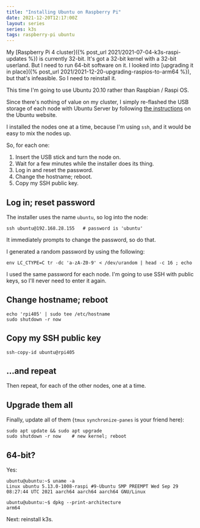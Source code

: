 ```yaml
---
title: "Installing Ubuntu on Raspberry Pi"
date: 2021-12-20T12:17:00Z
layout: series
series: k3s
tags: raspberry-pi ubuntu
---
```


My [Raspberry Pi 4 cluster]({% post_url 2021/2021-07-04-k3s-raspi-updates %}) is currently 32-bit. It's got a 32-bit
kernel with a 32-bit userland. But I need to run 64-bit software on it. I looked into [upgrading it in place]({% post_url 2021/2021-12-20-upgrading-raspios-to-arm64 %}), but that's infeasible. So I need to reinstall it.

This time I'm going to use Ubuntu 20.10 rather than Raspbian / Raspi OS.

Since there's nothing of value on my cluster, I simply re-flashed the USB storage of each node with Ubuntu Server
by following [the instructions](https://ubuntu.com/tutorials/how-to-install-ubuntu-on-your-raspberry-pi#1-overview)
on the Ubuntu website.

I installed the nodes one at a time, because I'm using `ssh`, and it would be easy to mix the nodes up.

So, for each one:

1. Insert the USB stick and turn the node on.
2. Wait for a few minutes while the installer does its thing.
3. Log in and reset the password.
4. Change the hostname; reboot.
5. Copy my SSH public key.

## Log in; reset password

The installer uses the name `ubuntu`, so log into the node:
```
ssh ubuntu@192.168.28.155   # password is 'ubuntu'
```

It immediately prompts to change the password, so do that.

I generated a random password by using the following:

```
env LC_CTYPE=C tr -dc 'a-zA-Z0-9' < /dev/urandom | head -c 16 ; echo
```

I used the same password for each node. I'm going to use SSH with public keys, so I'll never need to enter it again.

## Change hostname; reboot

```
echo 'rpi405' | sudo tee /etc/hostname
sudo shutdown -r now
```

## Copy my SSH public key

```
ssh-copy-id ubuntu@rpi405
```

## ...and repeat

Then repeat, for each of the other nodes, one at a time.

## Upgrade them all

Finally, update all of them (`tmux` `synchronize-panes` is your friend here):

```
sudo apt update && sudo apt upgrade
sudo shutdown -r now    # new kernel; reboot
```

## 64-bit?

Yes:

```
ubuntu@ubuntu:~$ uname -a
Linux ubuntu 5.13.0-1008-raspi #9-Ubuntu SMP PREEMPT Wed Sep 29 08:27:44 UTC 2021 aarch64 aarch64 aarch64 GNU/Linux

ubuntu@ubuntu:~$ dpkg --print-architecture
arm64
```

Next: reinstall k3s.
